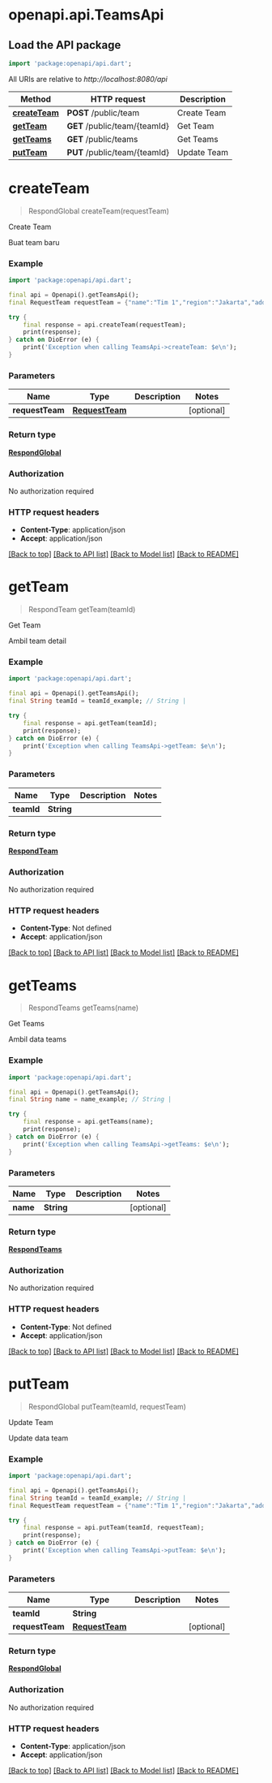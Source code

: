# openapi.api.TeamsApi

## Load the API package
```dart
import 'package:openapi/api.dart';
```

All URIs are relative to *http://localhost:8080/api*

Method | HTTP request | Description
------------- | ------------- | -------------
[**createTeam**](TeamsApi.md#createteam) | **POST** /public/team | Create Team
[**getTeam**](TeamsApi.md#getteam) | **GET** /public/team/{teamId} | Get Team
[**getTeams**](TeamsApi.md#getteams) | **GET** /public/teams | Get Teams
[**putTeam**](TeamsApi.md#putteam) | **PUT** /public/team/{teamId} | Update Team


# **createTeam**
> RespondGlobal createTeam(requestTeam)

Create Team

Buat team baru

### Example
```dart
import 'package:openapi/api.dart';

final api = Openapi().getTeamsApi();
final RequestTeam requestTeam = {"name":"Tim 1","region":"Jakarta","address":"Jl Mayhe HR Edi Sukma"}; // RequestTeam | 

try {
    final response = api.createTeam(requestTeam);
    print(response);
} catch on DioError (e) {
    print('Exception when calling TeamsApi->createTeam: $e\n');
}
```

### Parameters

Name | Type | Description  | Notes
------------- | ------------- | ------------- | -------------
 **requestTeam** | [**RequestTeam**](RequestTeam.md)|  | [optional] 

### Return type

[**RespondGlobal**](RespondGlobal.md)

### Authorization

No authorization required

### HTTP request headers

 - **Content-Type**: application/json
 - **Accept**: application/json

[[Back to top]](#) [[Back to API list]](../README.md#documentation-for-api-endpoints) [[Back to Model list]](../README.md#documentation-for-models) [[Back to README]](../README.md)

# **getTeam**
> RespondTeam getTeam(teamId)

Get Team

Ambil team detail

### Example
```dart
import 'package:openapi/api.dart';

final api = Openapi().getTeamsApi();
final String teamId = teamId_example; // String | 

try {
    final response = api.getTeam(teamId);
    print(response);
} catch on DioError (e) {
    print('Exception when calling TeamsApi->getTeam: $e\n');
}
```

### Parameters

Name | Type | Description  | Notes
------------- | ------------- | ------------- | -------------
 **teamId** | **String**|  | 

### Return type

[**RespondTeam**](RespondTeam.md)

### Authorization

No authorization required

### HTTP request headers

 - **Content-Type**: Not defined
 - **Accept**: application/json

[[Back to top]](#) [[Back to API list]](../README.md#documentation-for-api-endpoints) [[Back to Model list]](../README.md#documentation-for-models) [[Back to README]](../README.md)

# **getTeams**
> RespondTeams getTeams(name)

Get Teams

Ambil data teams

### Example
```dart
import 'package:openapi/api.dart';

final api = Openapi().getTeamsApi();
final String name = name_example; // String | 

try {
    final response = api.getTeams(name);
    print(response);
} catch on DioError (e) {
    print('Exception when calling TeamsApi->getTeams: $e\n');
}
```

### Parameters

Name | Type | Description  | Notes
------------- | ------------- | ------------- | -------------
 **name** | **String**|  | [optional] 

### Return type

[**RespondTeams**](RespondTeams.md)

### Authorization

No authorization required

### HTTP request headers

 - **Content-Type**: Not defined
 - **Accept**: application/json

[[Back to top]](#) [[Back to API list]](../README.md#documentation-for-api-endpoints) [[Back to Model list]](../README.md#documentation-for-models) [[Back to README]](../README.md)

# **putTeam**
> RespondGlobal putTeam(teamId, requestTeam)

Update Team

Update data team

### Example
```dart
import 'package:openapi/api.dart';

final api = Openapi().getTeamsApi();
final String teamId = teamId_example; // String | 
final RequestTeam requestTeam = {"name":"Tim 1","region":"Jakarta","address":"Jl Mayhe HR Edi Sukma"}; // RequestTeam | 

try {
    final response = api.putTeam(teamId, requestTeam);
    print(response);
} catch on DioError (e) {
    print('Exception when calling TeamsApi->putTeam: $e\n');
}
```

### Parameters

Name | Type | Description  | Notes
------------- | ------------- | ------------- | -------------
 **teamId** | **String**|  | 
 **requestTeam** | [**RequestTeam**](RequestTeam.md)|  | [optional] 

### Return type

[**RespondGlobal**](RespondGlobal.md)

### Authorization

No authorization required

### HTTP request headers

 - **Content-Type**: application/json
 - **Accept**: application/json

[[Back to top]](#) [[Back to API list]](../README.md#documentation-for-api-endpoints) [[Back to Model list]](../README.md#documentation-for-models) [[Back to README]](../README.md)

